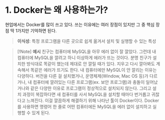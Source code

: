 # 1. Docker는 왜 사용하는가?
현업에서는 Docker를 많이 쓰고 있다. 쓰는 이유에는 여러 장점이 있지만 그 중 핵심 장점 딱 1가지만 기억하면 된다.

>**이식성**: 특정 프로그램을 다른 곳으로 쉽게 옮겨서 설치 및 실행할 수 있는 특성


>[!Note] **예시**
친구는 컴퓨터에 MySQL을 아무 에러 없이 잘 깔았다. 그런데 내 컴퓨터에 MySQL을 깔려고 하니 이상하게 에러가 뜨는 것이다. 분명 친구가 설치한 방식대로 똑같이 했는데 제대로 안 깔릴 때가 있다. 지우고 다시 깔아봐도 계속해서 똑같은 에러가 뜨기도 한다.
내 컴퓨터에만 MySQL이 안 깔리는 이유는 다양하다. 버전을 다른 걸 설치했거나, 운영체제(Window, Mac OS 등)가 다르거나, 내 컴퓨터에 깔려있는 다른 프로그램(ex. 보안 프로그램)과 충돌이 일어났거나와 같은 다양한 이유로 프로그램이 정상적으로 설치되지 않는다. 그리고 설치 과정이 복잡하다면 새 컴퓨터를 사서 MySQL을 설치할 때마다 번거롭고 귀찮다고 느껴진다.
이걸 깔끔하게 해결하기 위해 나타난 툴이 Docker이다. Docker를 사용하면 명령어 한 줄로 어떤 컴퓨터에든 MySQL을 에러 없이 설치하고 실행할 수 있게 된다.

